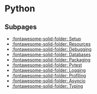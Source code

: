 Python
===

Subpages
---
- [:fontawesome-solid-folder: Setup](setup/index.md)
- [:fontawesome-solid-folder: Resources](resources.md)
- [:fontawesome-solid-folder: Debugging](debugging/index.md)
- [:fontawesome-solid-folder: Databases](databases/index.md)
- [:fontawesome-solid-folder: Packaging](packaging/index.md)
- [:fontawesome-solid-folder: Pytest](pytest/index.md)
- [:fontawesome-solid-folder: Logging](logging/index.md)
- [:fontawesome-solid-folder: Profiling](profiling/index.md)
- [:fontawesome-solid-folder: Asyncio](asyncio/index.md)
- [:fontawesome-solid-folder: Typing](typing/index.md)
